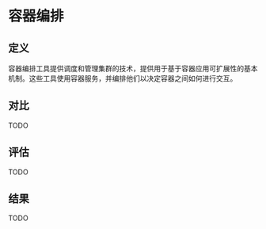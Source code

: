# 容器编排

## 定义

容器编排工具提供调度和管理集群的技术，提供用于基于容器应用可扩展性的基本机制。这些工具使用容器服务，并编排他们以决定容器之间如何进行交互。

## 对比

TODO

## 评估

TODO

## 结果

TODO